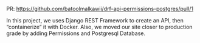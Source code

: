 PR: https://github.com/batoolmalkawii/drf-api-permissions-postgres/pull/1

In this project, we uses Django REST Framework to create an API, then “containerize” it with Docker.
Also, we moved our site closer to production grade by adding Permissions and Postgresql Database.

